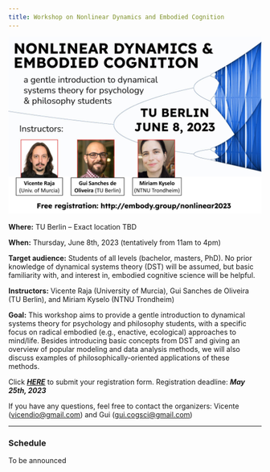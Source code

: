 ```yaml
---
title: Workshop on Nonlinear Dynamics and Embodied Cognition
---
```



<img width="750" src="/nonlinear2023-poster.jpg" title="Berlin Workshop on Ecological Psychology: June 8, 2023" alt="Berlin Workshop on Ecological Psychology: June 8, 2023"/> 
 
 
**Where:** TU Berlin – Exact location TBD
 
**When:** Thursday, June 8th, 2023  (tentatively from 11am to 4pm)

**Target audience:** Students of all levels (bachelor, masters, PhD). No prior knowledge of dynamical systems theory (DST) will be assumed, but basic familiarity with, and interest in, embodied cognitive science will be helpful.

**Instructors:** Vicente Raja (University of Murcia), Gui Sanches de Oliveira (TU Berlin), and Miriam Kyselo (NTNU Trondheim)

**Goal:** This workshop aims to provide a gentle introduction to dynamical systems theory for psychology and philosophy students, with a specific focus on radical embodied (e.g., enactive, ecological) approaches to mind/life. Besides introducing basic concepts from DST and giving an overview of popular modeling and data analysis methods, we will also discuss examples of philosophically-oriented applications of these methods. 

Click [**_HERE_**](https://forms.gle/Q1vU5BMCpysBb81K9) to submit your registration form.  Registration deadline: _**May 25th, 2023**_

If you have any questions, feel free to contact the organizers: Vicente (vicendio@gmail.com) and Gui (gui.cogsci@gmail.com)


---

### Schedule

To be announced
